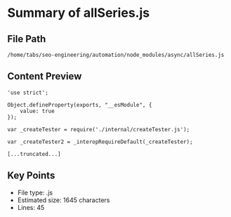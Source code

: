# Summary of allSeries.js
  
## File Path
`/home/tabs/seo-engineering/automation/node_modules/async/allSeries.js`

## Content Preview
```
'use strict';

Object.defineProperty(exports, "__esModule", {
    value: true
});

var _createTester = require('./internal/createTester.js');

var _createTester2 = _interopRequireDefault(_createTester);

[...truncated...]
```

## Key Points
- File type: .js
- Estimated size: 1645 characters
- Lines: 45
